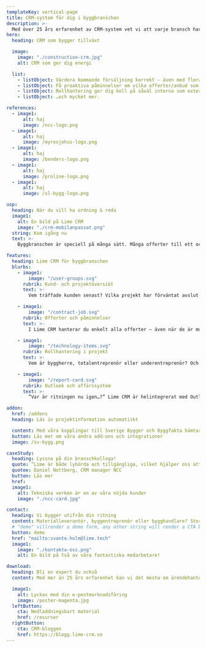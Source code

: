 ```yaml
---
templateKey: vertical-page
title: CRM-system för dig i byggbranschen
description: >-
  Med över 25 års erfarenhet av CRM-system vet vi att varje bransch har sina unika behov. Därför har vi skapat en lösning för dig i byggbranschen.
hero:
  heading: CRM som bygger tillväxt

  image:
    image: "./construction-crm.jpg"
    alt: CRM som ger dig energi

  list:
    - listObject: Värdera kommande försäljning korrekt – även med flera offerter till samma projekt.
    - listObject: Få proaktiva påminnelser om vilka offerter/anbud som ska följas upp.
    - listObject: Rollhantering ger dig koll på såväl interna som externa nyckelpersoner i projekten.
    - listObject: …och mycket mer.

references:
  - image1:
      alt: haj
      image: /ncc-logo.png
  - image1:
      alt: haj
      image: /myresjohus-logo.png
  - image1:
      alt: haj
      image: /benders-logo.png
  - image1:
      alt: haj
      image: /proline-logo.png
  - image1:
      alt: haj
      image: /xl-bygg-logo.png

usp:
  heading: När du vill ha ordning & reda
  image1:
    alt: En bild på Lime CRM
    image: "./crm-mobilanpassat.png"
  string: Kom igång nu
  text: >-
    Byggbranschen är speciell på många sätt. Många offerter till ett och samma projekt kan strula till det när du ska beräkna den förväntade orderingången. Dessutom är det ofta många viktiga roller och företag att hålla koll på i varje projekt. Känner du igen dig? Med Lime CRM får du ordning i verktygslådan.

features:
  heading: Lime CRM för byggbranschen
  blurbs:
    - image1:
        image: "/user-groups.svg"
      rubrik: Kund- och projektöversikt
      text: >-
        Vem träffade kunden senast? Vilka projekt har förväntat avslut under Q4? I Lime CRM får du koll på kunder, kontakter och projekt - både egna och från Sverige Bygger & Byggfakta.

    - image1:
        image: "/contract-job.svg"
      rubrik: Offerter och påminnelser
      text: >-
        I Lime CRM hanterar du enkelt alla offerter – även när de är mot samma projekt. Få sen proaktiva påminnelser via infotiles när de ska följas upp. Inga offerter faller mellan stolarna!

    - image1:
        image: "/technology-items.svg"
      rubrik: Rollhantering i projekt
      text: >-
        Vem är byggherre, totalentreprenör eller underentreprenör? Och vem är ansvarig säljare, projektledare eller kalkylator internt? Med Lime CRM får du koll på rollerna i alla projekt.

    - image1:
        image: "/report-card.svg"
      rubrik: Outlook och affärssystem
      text: >-
        ”Var är ritningen nu igen…?” Lime CRM är helintegrerat med Outlook, så att du kan spara viktiga mejl på kund- och projektkort. Systemet kan även kopplas till ditt ERP-system.

addon:
  href: /addons
  heading: Läs in projektinformation automatiskt

  content: Med våra kopplingar till Sverige Bygger och Byggfakta hämtar du smidigt hem dina utvalda projekt till Lime CRM. Uppdateringar hämtas automatiskt så att du hela tiden har full koll på vad som sker! Var det byggs, när det byggs, och vem det är som bygger.
  button: Läs mer om våra andra add-ons och integrationer
  image: /sv-bygg.png

caseStudy:
  heading: Lyssna på din branschkollega!
  quote: ”Lime är både lyhörda och tillgängliga, vilket hjälper oss att möta ett högt förändringstryck och samtidigt ligga i framkant på marknaden vad beträffar systemstöd för CRM.”
  quotee: Daniel Nottberg, CRM manager NCC
  button: Läs mer
  href:
  image1:
    alt: Tekniska verken är en av våra nöjda kunder
    image: "./ncc-card.jpg"

contact:
  heading: Vi bygger utifrån din ritning
  content: Materialleverantör, byggentreprenör eller bygghandlare? Stort multinationellt bolag eller lokalt småföretag? Vi har levererat CRM-lösningar till många typer av byggbolag genom åren. Däribland Tegelmäster, NCC och XL Bygg Hans Anders. Nu vill vi hjälpa dig.
  # "demo" villrender a demo form, any other string will render a CTA button, and the href below is where it will point to
  button: demo
  href: "mailto:svante.holm@lime.tech"
  image1:
    image: "./kontakta-oss.png"
    alt: En bild på två av våra fantastiska medarbetare!

download:
  heading: Bli en expert du också
  content: Med mer än 25 års erfarenhet kan vi det mesta om ärendehantering, säljstöd och annat inom CRM. Och vi delar gärna vår kunskap med dig! I våra posters kan du till exempel läsa mer om hur ett CRM-system förenklar din vardag och hur du lyckas med ditt CRM-projekt. Allt är gratis, så klart.

  image1:
    alt: Lyckas med din e-postmarknadsföring
    image: /poster-magenta.jpg
  leftButton:
    cta: Nedladdningsbart material
    href: /resurser
  rightButton:
    cta: CRM-bloggen
    href: https://blogg.lime-crm.se
---
```


